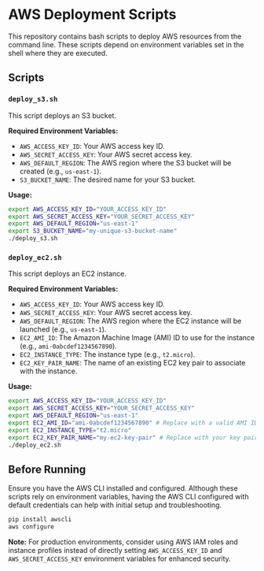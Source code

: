 # AWS Deployment Scripts

This repository contains bash scripts to deploy AWS resources from the command line. These scripts depend on environment variables set in the shell where they are executed.

## Scripts

### `deploy_s3.sh`

This script deploys an S3 bucket.

**Required Environment Variables:**
- `AWS_ACCESS_KEY_ID`: Your AWS access key ID.
- `AWS_SECRET_ACCESS_KEY`: Your AWS secret access key.
- `AWS_DEFAULT_REGION`: The AWS region where the S3 bucket will be created (e.g., `us-east-1`).
- `S3_BUCKET_NAME`: The desired name for your S3 bucket.

**Usage:**
```bash
export AWS_ACCESS_KEY_ID="YOUR_ACCESS_KEY_ID"
export AWS_SECRET_ACCESS_KEY="YOUR_SECRET_ACCESS_KEY"
export AWS_DEFAULT_REGION="us-east-1"
export S3_BUCKET_NAME="my-unique-s3-bucket-name"
./deploy_s3.sh
```

### `deploy_ec2.sh`

This script deploys an EC2 instance.

**Required Environment Variables:**
- `AWS_ACCESS_KEY_ID`: Your AWS access key ID.
- `AWS_SECRET_ACCESS_KEY`: Your AWS secret access key.
- `AWS_DEFAULT_REGION`: The AWS region where the EC2 instance will be launched (e.g., `us-east-1`).
- `EC2_AMI_ID`: The Amazon Machine Image (AMI) ID to use for the instance (e.g., `ami-0abcdef1234567890`).
- `EC2_INSTANCE_TYPE`: The instance type (e.g., `t2.micro`).
- `EC2_KEY_PAIR_NAME`: The name of an existing EC2 key pair to associate with the instance.

**Usage:**
```bash
export AWS_ACCESS_KEY_ID="YOUR_ACCESS_KEY_ID"
export AWS_SECRET_ACCESS_KEY="YOUR_SECRET_ACCESS_KEY"
export AWS_DEFAULT_REGION="us-east-1"
export EC2_AMI_ID="ami-0abcdef1234567890" # Replace with a valid AMI ID for your region
export EC2_INSTANCE_TYPE="t2.micro"
export EC2_KEY_PAIR_NAME="my-ec2-key-pair" # Replace with your key pair name
./deploy_ec2.sh
```

## Before Running

Ensure you have the AWS CLI installed and configured. Although these scripts rely on environment variables, having the AWS CLI configured with default credentials can help with initial setup and troubleshooting.

```bash
pip install awscli
aws configure
```

**Note:** For production environments, consider using AWS IAM roles and instance profiles instead of directly setting `AWS_ACCESS_KEY_ID` and `AWS_SECRET_ACCESS_KEY` environment variables for enhanced security.